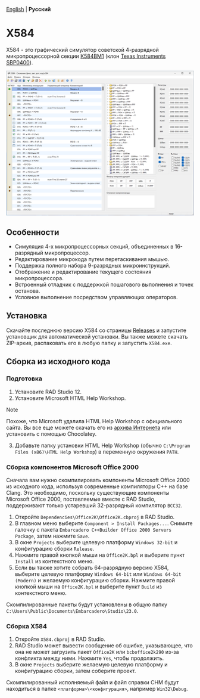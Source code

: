 [English](README.md) | **Русский**

# X584

X584 - это графический симулятор советской 4-разрядной микропроцессорной секции [К584ВМ1](https://ru.wikipedia.org/wiki/%D0%9C%D0%B8%D0%BA%D1%80%D0%BE%D0%BF%D1%80%D0%BE%D1%86%D0%B5%D1%81%D1%81%D0%BE%D1%80%D0%BD%D0%B0%D1%8F_%D1%81%D0%B5%D0%BA%D1%86%D0%B8%D1%8F#%D0%A1%D0%B5%D1%80%D0%B8%D1%8F_584) (клон [Texas Instruments SBP0400](https://en.wikipedia.org/wiki/Texas_Instruments_SBP0400)).

![Screenshot](Screenshot.png?raw=true)

## Особенности

* Симуляция 4-х микропроцессорных секций, объединенных в 16-разрядный микропроцессор.
* Редактирование микрокода путем перетаскивания мышью.
* Поддержка полного набора 9-разрядных микроинструкций.
* Отображение и редактирование текущего состояния микропроцессора.
* Встроенный отладчик с поддержкой пошагового выполнения и точек останова.
* Условное выполнение посредством управляющих операторов.

## Установка

Скачайте последнюю версию X584 со страницы [Releases](https://github.com/kodemeister/X584/releases) и запустите установщик для автоматической установки. Вы также можете скачать ZIP-архив, распаковать его в любую папку и запустить `X584.exe`.

## Сборка из исходного кода

### Подготовка

1. Установите RAD Studio 12.
2. Установите Microsoft HTML Help Workshop.
> [!NOTE]
> Похоже, что Microsoft удалила HTML Help Workshop с официального сайта. Вы все еще можете скачать его из [архива Интернета](https://web.archive.org/web/20200918004813/https://download.microsoft.com/download/0/A/9/0A939EF6-E31C-430F-A3DF-DFAE7960D564/htmlhelp.exe) или установить с помощью Chocolatey.
3. Добавьте папку установки HTML Help Workshop (обычно `C:\Program Files (x86)\HTML Help Workshop`) в переменную окружения `PATH`.

### Сборка компонентов Microsoft Office 2000

Сначала вам нужно скомпилировать компоненты Microsoft Office 2000 из исходного кода, используя современные компиляторы C++ на базе Clang. Это необходимо, поскольку существующие компоненты Microsoft Office 2000, поставляемые вместе с RAD Studio, поддерживают только устаревший 32-разрядный компилятор `BCC32`.

1. Откройте `Dependencies\Office2K\Office2K.cbproj` в RAD Studio.
2. В главном меню выберите `Component > Install Packages...`. Снимите галочку с пакета `Embarcadero C++Builder Office 2000 Servers Package`, затем нажмите `Save`.
3. В окне `Projects` выберите целевую платформу `Windows 32-bit` и конфигурацию сборки `Release`.
4. Нажмите правой кнопкой мыши на `Office2K.bpl` и выберите пункт `Install` из контекстного меню.
5. Если вы также хотите собрать 64-разрядную версию X584, выберите целевую платформу `Windows 64-bit` или `Windows 64-bit (Modern)` и желаемую конфигурацию сборки. Нажмите правой кнопкой мыши на `Office2K.bpl` и выберите пункт `Build` из контекстного меню.

Скомпилированные пакеты будут установлены в общую папку `C:\Users\Public\Documents\Embarcadero\Studio\23.0`.

### Сборка X584

1. Откройте `X584.cbproj` в RAD Studio.
2. RAD Studio может вывести сообщение об ошибке, указывающее, что она не может загрузить пакет `Office2K` или `bcboffice2k290` из-за конфликта между ними. Нажмите `Yes`, чтобы продолжить.
3. В окне `Projects` выберите желаемую целевую платформу и конфигурацию сборки, затем соберите проект.

Скомпилированный исполняемый файл и файл справки CHM будут находиться в папке `<платформа>\<конфигурация>`, например `Win32\Debug`.
